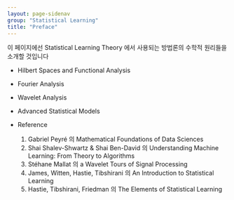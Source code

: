 ```yaml
---
layout: page-sidenav
group: "Statistical Learning"
title: "Preface"
---
```


이 페이지에선 Statistical Learning Theory 에서 사용되는 방법론의 수학적 원리들을 소개할 것입니다

- Hilbert Spaces and Functional Analysis
- Fourier Analysis
- Wavelet Analysis
- Advanced Statistical Models 

- Reference
	1. Gabriel Peyré 의 Mathematical Foundations of Data Sciences
	2. Shai Shalev-Shwartz & Shai Ben-David 의 Understanding Machine Learning: From Theory to Algorithms
	3. Stéhane Mallat 의 a Wavelet Tours of Signal Processing
	4. 	James, Witten, Hastie, Tibshirani 의 An Introduction to Statistical Learning
	2. Hastie, Tibshirani, Friedman 의 The Elements of Statistical Learning 